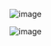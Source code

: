 ![image](https://github.com/user-attachments/assets/7c26a380-efb9-4f11-8a1d-1d62760cfb04)


![image](https://github.com/user-attachments/assets/6f47717d-9bd9-48c0-b4fe-d8dc29fb635a)
